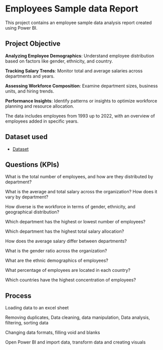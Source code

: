 # Employees Sample data Report
This project contains an employee sample data analysis report created using Power BI.

## Project Objective
**Analyzing Employee Demographics**: Understand employee distribution based on factors like gender, ethnicity, and country.

**Tracking Salary Trends**: Monitor total and average salaries across departments and years.

**Assessing Workforce Composition**: Examine department sizes, business units, and hiring trends.

**Performance Insights**: Identify patterns or insights to optimize workforce planning and resource allocation.

The data includes employees from 1993 up to 2022, with an overview of employees added in specific years.

## Dataset used
- <a href= "https://github.com/EboseAbhu1/Data-Analytics-Project-Employees-Sample-Data/blob/main/Employee%20Sample%20Data%20-%20Portfolio.xlsx" >Dataset<a/>

## Questions (KPIs) 
What is the total number of employees, and how are they distributed by department?

What is the average and total salary across the organization? How does it vary by department?

How diverse is the workforce in terms of gender, ethnicity, and geographical distribution?

Which department has the highest or lowest number of employees?

Which department has the highest total salary allocation?

How does the average salary differ between departments?

What is the gender ratio across the organization?

What are the ethnic demographics of employees?

What percentage of employees are located in each country?

Which countries have the highest concentration of employees?

## Process
Loading data to an excel sheet

Removing duplicates, Data cleaning, data manipulation, Data analysis, filtering, sorting data

Changing data formats, filling void and blanks

Open Power BI and import data, transform data and creating visuals 
